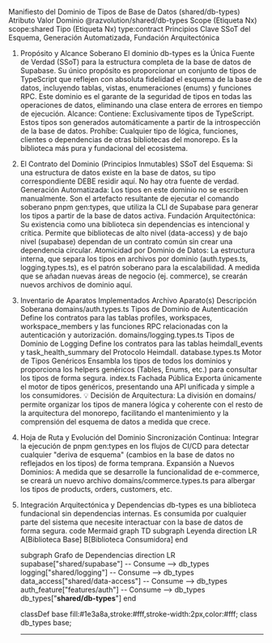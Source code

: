 Manifiesto del Dominio de Tipos de Base de Datos (shared/db-types)
Atributo	Valor
Dominio	@razvolution/shared/db-types
Scope (Etiqueta Nx)	scope:shared
Tipo (Etiqueta Nx)	type:contract
Principios Clave	SSoT del Esquema, Generación Automatizada, Fundación Arquitectónica
1. Propósito y Alcance Soberano
El dominio db-types es la Única Fuente de Verdad (SSoT) para la estructura completa de la base de datos de Supabase. Su único propósito es proporcionar un conjunto de tipos de TypeScript que reflejen con absoluta fidelidad el esquema de la base de datos, incluyendo tablas, vistas, enumeraciones (enums) y funciones RPC.
Este dominio es el garante de la seguridad de tipos en todas las operaciones de datos, eliminando una clase entera de errores en tiempo de ejecución.
Alcance:
Contiene: Exclusivamente tipos de TypeScript. Estos tipos son generados automáticamente a partir de la introspección de la base de datos.
Prohíbe: Cualquier tipo de lógica, funciones, clientes o dependencias de otras bibliotecas del monorepo. Es la biblioteca más pura y fundacional del ecosistema.
2. El Contrato del Dominio (Principios Inmutables)
SSoT del Esquema: Si una estructura de datos existe en la base de datos, su tipo correspondiente DEBE residir aquí. No hay otra fuente de verdad.
Generación Automatizada: Los tipos en este dominio no se escriben manualmente. Son el artefacto resultante de ejecutar el comando soberano pnpm gen:types, que utiliza la CLI de Supabase para generar los tipos a partir de la base de datos activa.
Fundación Arquitectónica: Su existencia como una biblioteca sin dependencias es intencional y crítica. Permite que bibliotecas de alto nivel (data-access) y de bajo nivel (supabase) dependan de un contrato común sin crear una dependencia circular.
Atomicidad por Dominio de Datos: La estructura interna, que separa los tipos en archivos por dominio (auth.types.ts, logging.types.ts), es el patrón soberano para la escalabilidad. A medida que se añadan nuevas áreas de negocio (ej. commerce), se crearán nuevos archivos de dominio aquí.
3. Inventario de Aparatos Implementados
Archivo	Aparato(s)	Descripción Soberana
domains/auth.types.ts	Tipos de Dominio de Autenticación	Define los contratos para las tablas profiles, workspaces, workspace_members y las funciones RPC relacionadas con la autenticación y autorización.
domains/logging.types.ts	Tipos de Dominio de Logging	Define los contratos para las tablas heimdall_events y task_health_summary del Protocolo Heimdall.
database.types.ts	Motor de Tipos Genéricos	Ensambla los tipos de todos los dominios y proporciona los helpers genéricos (Tables<T>, Enums<T>, etc.) para consultar los tipos de forma segura.
index.ts	Fachada Pública	Exporta únicamente el motor de tipos genéricos, presentando una API unificada y simple a los consumidores.
💡 Decisión de Arquitectura:
La división en domains/ permite organizar los tipos de manera lógica y coherente con el resto de la arquitectura del monorepo, facilitando el mantenimiento y la comprensión del esquema de datos a medida que crece.
4. Hoja de Ruta y Evolución del Dominio
Sincronización Continua: Integrar la ejecución de pnpm gen:types en los flujos de CI/CD para detectar cualquier "deriva de esquema" (cambios en la base de datos no reflejados en los tipos) de forma temprana.
Expansión a Nuevos Dominios: A medida que se desarrolle la funcionalidad de e-commerce, se creará un nuevo archivo domains/commerce.types.ts para albergar los tipos de products, orders, customers, etc.
5. Integración Arquitectónica y Dependencias
db-types es una biblioteca fundacional sin dependencias internas. Es consumida por cualquier parte del sistema que necesite interactuar con la base de datos de forma segura.
code
Mermaid
graph TD
    subgraph Leyenda
        direction LR
        A[Biblioteca Base]
        B[Biblioteca Consumidora]
    end

    subgraph Grafo de Dependencias
        direction LR
        supabase["shared/supabase"] -- Consume --> db_types
        logging["shared/logging"] -- Consume --> db_types
        data_access["shared/data-access"] -- Consume --> db_types
        auth_feature["features/auth"] -- Consume --> db_types
        db_types["<b>shared/db-types</b>"]
    end

    classDef base fill:#1e3a8a,stroke:#fff,stroke-width:2px,color:#fff;
    class db_types base;

    ---

    
